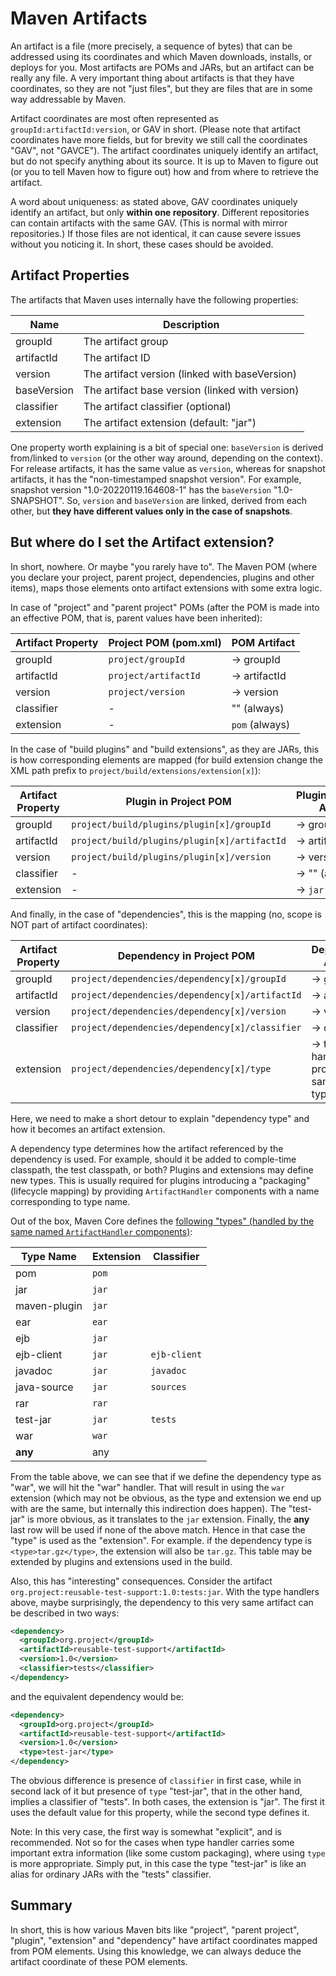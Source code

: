 # Maven Artifacts

<!--
Licensed to the Apache Software Foundation (ASF) under one
or more contributor license agreements.  See the NOTICE file
distributed with this work for additional information
regarding copyright ownership.  The ASF licenses this file
to you under the Apache License, Version 2.0 (the
"License"); you may not use this file except in compliance
with the License.  You may obtain a copy of the License at

http://www.apache.org/licenses/LICENSE-2.0

Unless required by applicable law or agreed to in writing,
software distributed under the License is distributed on an
"AS IS" BASIS, WITHOUT WARRANTIES OR CONDITIONS OF ANY
KIND, either express or implied.  See the License for the
specific language governing permissions and limitations
under the License.
-->

An artifact is a file (more precisely, a sequence of bytes) that can be addressed using its coordinates
and which Maven downloads, installs, or deploys for you. Most artifacts are POMs and JARs, but
an artifact can be really any file. A very important thing about artifacts is that they have coordinates,
so they are not "just files", but they are files that are in some way addressable by Maven.

Artifact coordinates are most often represented as `groupId:artifactId:version`, or GAV in short.
(Please note that artifact coordinates have more fields, but for brevity we still call the
coordinates "GAV", not "GAVCE"). The artifact coordinates uniquely identify an artifact,
but do not specify anything about its source. It is up to Maven to figure out (or you to tell Maven
how to figure out) how and from where to retrieve the artifact.

A word about uniqueness: as stated above, GAV coordinates uniquely identify an artifact, but only **within one repository**.
Different repositories can contain artifacts with the same GAV. (This is normal with
mirror repositories.) If those files are not identical, it can cause severe
issues without you noticing it. In short, these cases should be avoided.

## Artifact Properties

The artifacts that Maven uses internally have the following properties:

|    Name     |                   Description                   |
|-------------|-------------------------------------------------|
| groupId     | The artifact group                              |
| artifactId  | The artifact ID                                 |
| version     | The artifact version (linked with baseVersion)  |
| baseVersion | The artifact base version (linked with version) |
| classifier  | The artifact classifier (optional)              |
| extension   | The artifact extension (default: "jar")         |

One property worth explaining is a bit of special one: `baseVersion` is derived from/linked to
`version` (or the other way around, depending on the context). For release artifacts, it has the same value as
`version`, whereas for snapshot artifacts, it has the "non-timestamped snapshot version". For example,
snapshot version "1.0-20220119.164608-1" has the `baseVersion` "1.0-SNAPSHOT".
So, `version` and `baseVersion` are linked, derived from each other, but **they have different values only in the
case of snapshots**.

## But where do I set the Artifact extension?

In short, nowhere. Or maybe "you rarely have to". The Maven POM (where you declare your project, parent project,
dependencies, plugins and other items), maps those elements onto artifact extensions with some extra logic.

In case of "project" and "parent project" POMs (after the POM is made into an effective POM, that is, parent values have been inherited):

| Artifact Property | Project POM (pom.xml) |  POM Artifact  |
|-------------------|-----------------------|----------------|
| groupId           | `project/groupId`     | -> groupId     |
| artifactId        | `project/artifactId`  | -> artifactId  |
| version           | `project/version`     | -> version     |
| classifier        | -                     | "" (always)    |
| extension         | -                     | `pom` (always) |

In the case of "build plugins" and "build extensions", as they are JARs, this is how corresponding elements are mapped
(for build extension change the XML path prefix to `project/build/extensions/extension[x]`):

| Artifact Property |            Plugin in Project POM             | Plugin/Extension Artifact |
|-------------------|----------------------------------------------|---------------------------|
| groupId           | `project/build/plugins/plugin[x]/groupId`    | -> groupId                |
| artifactId        | `project/build/plugins/plugin[x]/artifactId` | -> artifactId             |
| version           | `project/build/plugins/plugin[x]/version`    | -> version                |
| classifier        | -                                            | -> "" (always)            |
| extension         | -                                            | -> `jar` (always)         |

And finally, in the case of "dependencies", this is the mapping (no, scope is NOT part of artifact coordinates):

| Artifact Property |            Dependency in Project POM            |            Dependency Artifact            |
|-------------------|-------------------------------------------------|-------------------------------------------|
| groupId           | `project/dependencies/dependency[x]/groupId`    | -> groupId                                |
| artifactId        | `project/dependencies/dependency[x]/artifactId` | -> artifactId                             |
| version           | `project/dependencies/dependency[x]/version`    | -> version                                |
| classifier        | `project/dependencies/dependency[x]/classifier` | -> classifier                             |
| extension         | `project/dependencies/dependency[x]/type`       | -> type handler provided, or same as type |

Here, we need to make a short detour to explain "dependency type" and how it becomes an artifact extension.

A dependency type determines how the artifact referenced by the dependency is used.
For example, should it be added to comple-time classpath, the test classpath, or both?
Plugins and extensions may define new types. This is usually required for plugins introducing
a "packaging" (lifecycle mapping) by providing `ArtifactHandler` components with a name corresponding to type name.

Out of the box, Maven Core defines the [following "types" (handled by the same named `ArtifactHandler` components)](/ref/current/maven-core/artifact-handlers.html):

|  Type Name   | Extension |  Classifier  |
|--------------|-----------|--------------|
| pom          | `pom`     |              |
| jar          | `jar`     |              |
| maven-plugin | `jar`     |              |
| ear          | `ear`     |              |
| ejb          | `jar`     |              |
| ejb-client   | `jar`     | `ejb-client` |
| javadoc      | `jar`     | `javadoc`    |
| java-source  | `jar`     | `sources`    |
| rar          | `rar`     |              |
| test-jar     | `jar`     | `tests`      |
| war          | `war`     |              |
| **any**      | any       |              |

From the table above, we can see that if we define the dependency type as "war", we will hit the "war" handler. That will
result in using the `war` extension (which may not be obvious, as the type and extension we end up with are the same, but internally this
indirection does happen). The "test-jar" is more obvious, as it translates to the `jar` extension. Finally, the **any**
last row will be used if none of the above match. Hence in that case the "type" is used as the "extension". For example.
if the dependency type is `<type>tar.gz</type>`, the extension will also be `tar.gz`.
This table may be extended by plugins and extensions used in the build.

Also, this has "interesting" consequences. Consider the artifact
`org.project:reusable-test-support:1.0:tests:jar`. With the type handlers above, maybe surprisingly, the dependency to
this very same artifact can be described in two ways:

```xml
<dependency>
  <groupId>org.project</groupId>
  <artifactId>reusable-test-support</artifactId>
  <version>1.0</version>
  <classifier>tests</classifier>
</dependency>
```

and the equivalent dependency would be:

```xml
<dependency>
  <groupId>org.project</groupId>
  <artifactId>reusable-test-support</artifactId>
  <version>1.0</version>
  <type>test-jar</type>
</dependency>
```

The obvious difference is presence of `classifier` in first case, while in second lack of it but presence of `type` "test-jar",
that in the other hand, implies a classifier of "tests". In both cases, the extension is "jar". The first it uses the default value for this property, while the second type defines it.

Note: In this very case, the first way is somewhat "explicit", and is recommended. Not so for the
cases when type handler carries some important extra information (like some custom packaging), where using `type`
is more appropriate. Simply put, in this case the type "test-jar" is like an alias for ordinary JARs with the "tests"
classifier.

## Summary

In short, this is how various Maven bits like "project", "parent project", "plugin", "extension" and "dependency"
have artifact coordinates mapped from POM elements. Using this knowledge, we can always deduce the artifact coordinate
of these POM elements.
